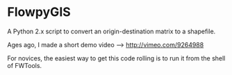 FlowpyGIS
=========

A Python 2.x script to convert an origin-destination matrix to a shapefile.

Ages ago, I made a short demo video --> http://vimeo.com/9264988

For novices, the easiest way to get this code rolling is to run it from the shell of FWTools.

